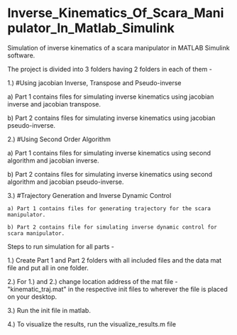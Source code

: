 # Inverse_Kinematics_Of_Scara_Manipulator_In_Matlab_Simulink

Simulation of inverse kinematics of a scara manipulator in MATLAB Simulink software.

The project is divided into 3 folders having 2 folders in each of them - 

1.) #Using jacobian Inverse, Transpose and Pseudo-inverse

  a) Part 1 contains files for simulating inverse kinematics using jacobian inverse and jacobian transpose.

  b) Part 2 contains files for simulating inverse kinematics using jacobian pseudo-inverse.

2.) #Using Second Order Algorithm

   a)  Part 1 contains files for simulating inverse kinematics using second algorithm and jacobian inverse.
   
   b) Part 2 contains files for simulating inverse kinematics using second algorithm and jacobian pseudo-inverse.
   
3.) #Trajectory Generation and Inverse Dynamic Control

    a) Part 1 contains files for generating trajectory for the scara manipulator.
    
    b) Part 2 contains file for simulating inverse dynamic control for scara manipulator.


Steps to run simulation for all parts - 

1.) Create Part 1 and Part 2 folders with all included files and the data mat file and put all in one folder.

2.) For 1.) and 2.) change location address of the mat file - "kinematic_traj.mat" in the respective init files to wherever the file is placed on your desktop.

3.) Run the init file in matlab.

4.) To visualize the results, run the visualize_results.m file
